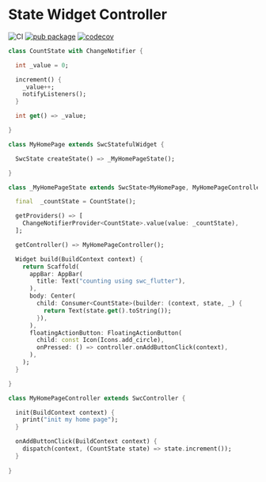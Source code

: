 # State Widget Controller

![CI](https://github.com/SBNTT/swc_flutter/workflows/CI/PR/badge.svg)
[![pub package](https://img.shields.io/pub/v/swc_flutter.svg)](https://pub.dev/packages/swc_flutter)
[![codecov](https://codecov.io/gh/SBNTT/swc_flutter/branch/master/graph/badge.svg)](https://codecov.io/gh/SBNTT/swc_flutter)


```dart
class CountState with ChangeNotifier {

  int _value = 0;

  increment() {
    _value++;
    notifyListeners();
  }

  int get() => _value;

}
```

```dart
class MyHomePage extends SwcStatefulWidget {

  SwcState createState() => _MyHomePageState();

}

class _MyHomePageState extends SwcState<MyHomePage, MyHomePageController> {

  final  _countState = CountState();

  getProviders() => [
    ChangeNotifierProvider<CountState>.value(value: _countState),
  ];

  getController() => MyHomePageController();

  Widget build(BuildContext context) {
    return Scaffold(
      appBar: AppBar(
        title: Text("counting using swc_flutter"),
      ),
      body: Center(
        child: Consumer<CountState>(builder: (context, state, _) {
          return Text(state.get().toString());
        }),
      ),
      floatingActionButton: FloatingActionButton(
        child: const Icon(Icons.add_circle),
        onPressed: () => controller.onAddButtonClick(context),
      ),
    );
  }

}
```

```dart
class MyHomePageController extends SwcController {

  init(BuildContext context) {
    print("init my home page");
  }

  onAddButtonClick(BuildContext context) {
    dispatch(context, (CountState state) => state.increment());
  }
 
}
```

